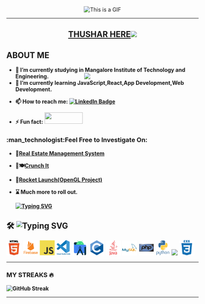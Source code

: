 <div align="center">
  <img alt="This is a GIF" src="https://github.com/thushar28/Profile-Page/blob/main/77caa32884d735d439ade45ba37feaf2.gif" width="1000 px" height="400 px"x/>
</div>
                                                                                                                                              
<hr>
<h2 align="center"><b><a href="https://github.com/thushar28">THUSHAR HERE</a></b><img src="https://github.com/thushar28/Profile-Page/blob/main/handwave.gif" width="40px"/></h2>

<h2><b>ABOUT ME<b></h2>

- 🔭 I’m currently studying in Mangalore Institute of Technology and Engineering.<img align="right" src="https://github.com/thushar28/Profile-Page/blob/main/giphy.gif" width="300px"/>
- 🌱 I’m currently learning JavaScript,React,App Development,Web Development.
<!-- 👯 I’m looking to collaborate on
- 🤔 I’m looking for help with ...
- 💬 Ask me about ...
- 😄 Pronouns: ...-->
- 📫 How to reach me: <a href="https://www.linkedin.com/in/thushar-r-3b1790211/"><img src="https://github.com/thushar28/Profile-Page/blob/main/Linkedin-logo-png.png" width="70px" alt="LinkedIn Badge"/></a>
<!--- <img src="https://github.com/thushar28/GIFS/blob/main/gmail-logo-1-1.png" width="70px" alt="Gmail Badge"/> - thusharrao28@gmail.com-->
- ⚡ Fun fact: <img src="https://github.com/thushar28/Profile-Page/blob/main/404.gif" width="100px" height="30px"/> <br>
<h3>:man_technologist:Feel Free to Investigate On:</h3>
                                                                                                              
- :department_store:<a href="https://github.com/thushar28/Real-Estate-Management-System-DBMS-">Real Estate Management System</a> <br>
- :falafel::plate_with_cutlery:<a href="https://github.com/thushar28/Crunch-it">Crunch It</a>
- 🚀<a href="https://github.com/thushar28/OpenGL-Project-Rocket-Launch-">Rocket Launch(OpenGL Project)</a>                                   
- :hourglass: Much more to roll out.<br>
                                                                        
     <a href="https://github.com/thushar28/College-Stuff"><img src="https://readme-typing-svg.demolab.com?font=Antonio&pause=1000&color=F73255&width=409&height=40&lines=College+Repo's" alt="Typing SVG" /></a>
 
## :hammer_and_wrench: <img src="https://readme-typing-svg.demolab.com?font=Poppins&size=23&pause=1000&color=F79405&width=423&height=34&lines=Languages+And+Tools%3A" alt="Typing SVG"/> 
<img src="https://github.com/devicons/devicon/blob/master/icons/html5/html5-original-wordmark.svg" width="40px"/>
<img src="https://github.com/devicons/devicon/blob/master/icons/firebase/firebase-plain-wordmark.svg" width="40px"/>
<img src="https://github.com/devicons/devicon/blob/master/icons/javascript/javascript-original.svg" width="40px"/>
<img src="https://github.com/devicons/devicon/blob/master/icons/vscode/vscode-original-wordmark.svg" width="40px"/> 
<img src="https://github.com/devicons/devicon/blob/master/icons/androidstudio/androidstudio-original.svg"width="40px"/>                                       
<img src="https://github.com/devicons/devicon/blob/master/icons/c/c-original.svg" width="40px"/>
<img src="https://github.com/devicons/devicon/blob/master/icons/java/java-plain-wordmark.svg" width="40px"/>                                                           <img src="https://github.com/devicons/devicon/blob/master/icons/mysql/mysql-original-wordmark.svg"width="40px"/>                                       
<img src="https://github.com/devicons/devicon/blob/master/icons/php/php-original.svg" width="40px"/>
<img src="https://github.com/devicons/devicon/blob/master/icons/python/python-original-wordmark.svg" width="40px"/>                                                     <img src="https://github.com/thushar28/Profile-Page/blob/main/png-transparent-dev-c-compiler-integrated-development-environment-c-free-text-logo-world.png" width="40px"/>                                                                                      
<img src="https://github.com/devicons/devicon/blob/master/icons/css3/css3-plain-wordmark.svg" width="40px"/> 
<hr>
<h3>MY STREAKS 🔥</h3>
                                                                                                          
![GitHub Streak](https://streak-stats.demolab.com?user=thushar28&theme=dark) 
 <hr>                                                                                            
